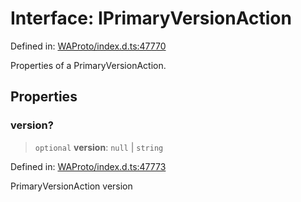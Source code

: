 # Interface: IPrimaryVersionAction

Defined in: [WAProto/index.d.ts:47770](https://github.com/Fokusdotid/bail/blob/8a30cf93a8ac726f06d1ad6578695812a8253e53/WAProto/index.d.ts#L47770)

Properties of a PrimaryVersionAction.

## Properties

### version?

> `optional` **version**: `null` \| `string`

Defined in: [WAProto/index.d.ts:47773](https://github.com/Fokusdotid/bail/blob/8a30cf93a8ac726f06d1ad6578695812a8253e53/WAProto/index.d.ts#L47773)

PrimaryVersionAction version
